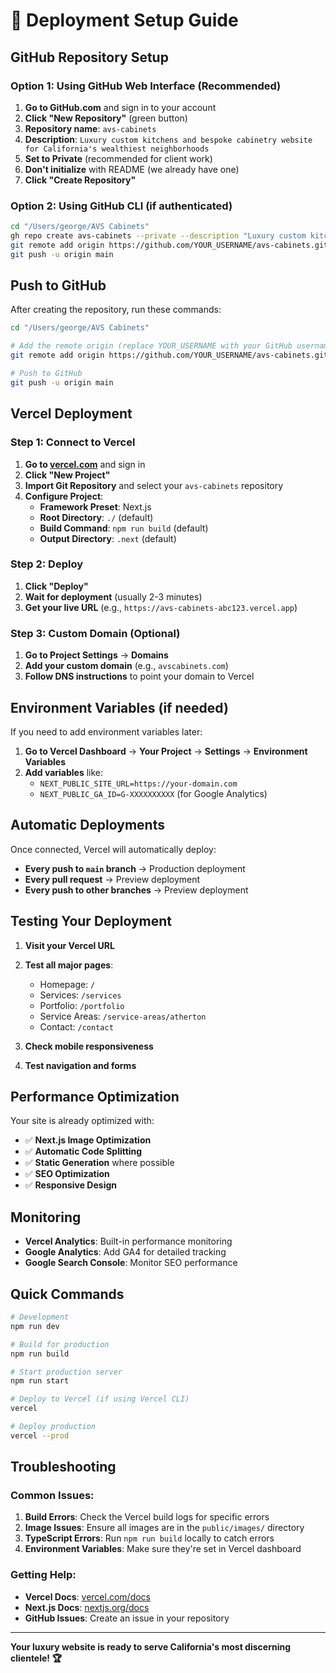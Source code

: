 # 🚀 Deployment Setup Guide

## GitHub Repository Setup

### Option 1: Using GitHub Web Interface (Recommended)

1. **Go to GitHub.com** and sign in to your account
2. **Click "New Repository"** (green button)
3. **Repository name**: `avs-cabinets`
4. **Description**: `Luxury custom kitchens and bespoke cabinetry website for California's wealthiest neighborhoods`
5. **Set to Private** (recommended for client work)
6. **Don't initialize** with README (we already have one)
7. **Click "Create Repository"**

### Option 2: Using GitHub CLI (if authenticated)

```bash
cd "/Users/george/AVS Cabinets"
gh repo create avs-cabinets --private --description "Luxury custom kitchens and bespoke cabinetry website for California's wealthiest neighborhoods"
git remote add origin https://github.com/YOUR_USERNAME/avs-cabinets.git
git push -u origin main
```

## Push to GitHub

After creating the repository, run these commands:

```bash
cd "/Users/george/AVS Cabinets"

# Add the remote origin (replace YOUR_USERNAME with your GitHub username)
git remote add origin https://github.com/YOUR_USERNAME/avs-cabinets.git

# Push to GitHub
git push -u origin main
```

## Vercel Deployment

### Step 1: Connect to Vercel

1. **Go to [vercel.com](https://vercel.com)** and sign in
2. **Click "New Project"**
3. **Import Git Repository** and select your `avs-cabinets` repository
4. **Configure Project**:
   - **Framework Preset**: Next.js
   - **Root Directory**: `./` (default)
   - **Build Command**: `npm run build` (default)
   - **Output Directory**: `.next` (default)

### Step 2: Deploy

1. **Click "Deploy"**
2. **Wait for deployment** (usually 2-3 minutes)
3. **Get your live URL** (e.g., `https://avs-cabinets-abc123.vercel.app`)

### Step 3: Custom Domain (Optional)

1. **Go to Project Settings** → **Domains**
2. **Add your custom domain** (e.g., `avscabinets.com`)
3. **Follow DNS instructions** to point your domain to Vercel

## Environment Variables (if needed)

If you need to add environment variables later:

1. **Go to Vercel Dashboard** → **Your Project** → **Settings** → **Environment Variables**
2. **Add variables** like:
   - `NEXT_PUBLIC_SITE_URL=https://your-domain.com`
   - `NEXT_PUBLIC_GA_ID=G-XXXXXXXXXX` (for Google Analytics)

## Automatic Deployments

Once connected, Vercel will automatically deploy:
- **Every push to `main` branch** → Production deployment
- **Every pull request** → Preview deployment
- **Every push to other branches** → Preview deployment

## Testing Your Deployment

1. **Visit your Vercel URL**
2. **Test all major pages**:
   - Homepage: `/`
   - Services: `/services`
   - Portfolio: `/portfolio`
   - Service Areas: `/service-areas/atherton`
   - Contact: `/contact`

3. **Check mobile responsiveness**
4. **Test navigation and forms**

## Performance Optimization

Your site is already optimized with:
- ✅ **Next.js Image Optimization**
- ✅ **Automatic Code Splitting**
- ✅ **Static Generation** where possible
- ✅ **SEO Optimization**
- ✅ **Responsive Design**

## Monitoring

- **Vercel Analytics**: Built-in performance monitoring
- **Google Analytics**: Add GA4 for detailed tracking
- **Google Search Console**: Monitor SEO performance

## Quick Commands

```bash
# Development
npm run dev

# Build for production
npm run build

# Start production server
npm run start

# Deploy to Vercel (if using Vercel CLI)
vercel

# Deploy production
vercel --prod
```

## Troubleshooting

### Common Issues:

1. **Build Errors**: Check the Vercel build logs for specific errors
2. **Image Issues**: Ensure all images are in the `public/images/` directory
3. **TypeScript Errors**: Run `npm run build` locally to catch errors
4. **Environment Variables**: Make sure they're set in Vercel dashboard

### Getting Help:

- **Vercel Docs**: [vercel.com/docs](https://vercel.com/docs)
- **Next.js Docs**: [nextjs.org/docs](https://nextjs.org/docs)
- **GitHub Issues**: Create an issue in your repository

---

**Your luxury website is ready to serve California's most discerning clientele! 🏆**
